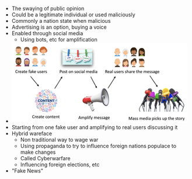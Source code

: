 - The swaying of public opinion
- Could be a legitimate individual or used maliciously
- Commonly a nation state when malicious
- Advertising is an option, buying a voice
- Enabled through social media
	- Using bots, etc for amplification
- ![](/assets/Pasted%20image%2020240208174012.png)
- Starting from one fake user and amplifying to real users discussing it
- Hybrid wareface
	- Non traditional way to wage war
	- Using propaganda to try to influence foreign nations populace to make changes
	- Called Cyberwarfare
	- Influencing foreign elections, etc
- "Fake News"